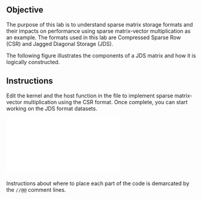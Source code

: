 
## Objective


The purpose of this lab is to understand sparse matrix storage formats and their impacts on performance using sparse matrix-vector multiplication as an example. The formats used in this lab are Compressed Sparse Row (CSR) and Jagged Diagonal Storage (JDS).


The following figure illustrates the components of a JDS matrix and how it is logically constructed.


## Instructions

Edit the kernel and the host function in the file to implement sparse matrix-vector multiplication using the CSR format. Once complete, you can start working on the JDS format datasets.


![image](/labs/spmv/assets/figure.pdf "thumbnail")


Instructions about where to place each part of the code is
demarcated by the `//@@` comment lines.
